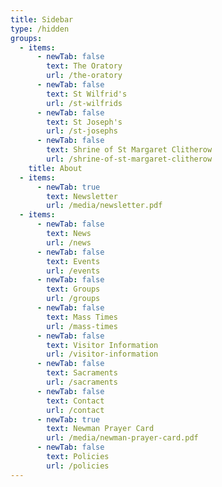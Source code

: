 ```yaml
---
title: Sidebar
type: /hidden
groups:
  - items:
      - newTab: false
        text: The Oratory
        url: /the-oratory
      - newTab: false
        text: St Wilfrid's
        url: /st-wilfrids
      - newTab: false
        text: St Joseph's
        url: /st-josephs
      - newTab: false
        text: Shrine of St Margaret Clitherow
        url: /shrine-of-st-margaret-clitherow
    title: About
  - items:
      - newTab: true
        text: Newsletter
        url: /media/newsletter.pdf
  - items:
      - newTab: false
        text: News
        url: /news
      - newTab: false
        text: Events
        url: /events
      - newTab: false
        text: Groups
        url: /groups
      - newTab: false
        text: Mass Times
        url: /mass-times
      - newTab: false
        text: Visitor Information
        url: /visitor-information
      - newTab: false
        text: Sacraments
        url: /sacraments
      - newTab: false
        text: Contact
        url: /contact
      - newTab: true
        text: Newman Prayer Card
        url: /media/newman-prayer-card.pdf
      - newTab: false
        text: Policies
        url: /policies
---
```


